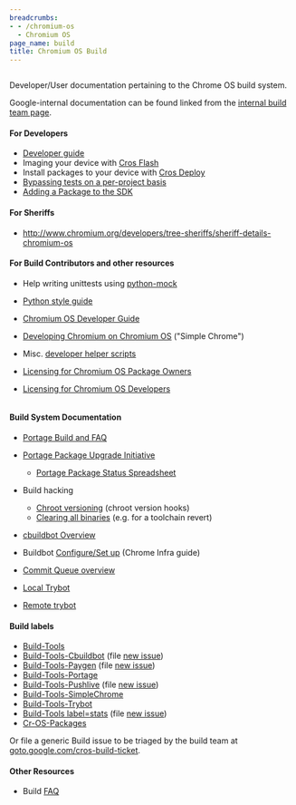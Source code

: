 ```yaml
---
breadcrumbs:
- - /chromium-os
  - Chromium OS
page_name: build
title: Chromium OS Build
---
```


<div class="two-column-container">
<div class="column">

Developer/User documentation pertaining to the Chrome OS build system.

Google-internal documentation can be found linked from the [internal build team
page](http://goto.google.com/cros-build).

#### For Developers

*   [Developer
            guide](http://www.chromium.org/chromium-os/developer-guide)
*   Imaging your device with [Cros
            Flash](https://chromium.googlesource.com/chromiumos/docs/+/master/cros_flash.md)
*   Install packages to your device with [Cros
            Deploy](https://chromium.googlesource.com/chromiumos/docs/+/master/cros_deploy.md)
*   [Bypassing tests on a per-project
            basis](/chromium-os/build/bypassing-tests-on-a-per-project-basis)
*   [Adding a Package to the SDK](/chromium-os/build/add-sdk-package)

#### For Sheriffs

*   <http://www.chromium.org/developers/tree-sheriffs/sheriff-details-chromium-os>

#### For Build Contributors and other resources

*   Help writing unittests using [python-mock](/chromium-os/python-mock)
*   [Python style
            guide](https://chromium.googlesource.com/chromiumos/docs/+/HEAD/styleguide/python.md)
*   [Chromium OS Developer
            Guide](https://chromium.googlesource.com/chromiumos/docs/+/HEAD/developer_guide.md)
*   [Developing Chromium on Chromium
            OS](https://chromium.googlesource.com/chromiumos/docs/+/HEAD/simple_chrome_workflow.md)
            ("Simple Chrome")
*   Misc. [developer helper
            scripts](http://www.chromium.org/chromium-os/how-tos-and-troubleshooting/helper-scripts)

*   [Licensing for Chromium OS Package
            Owners](/chromium-os/licensing/licensing-for-chromiumos-package-owners)
*   [Licensing for Chromium OS
            Developers](/chromium-os/licensing/licensing-for-chromiumos-developers)

</div>
<div class="column">

#### Build System Documentation

*   [Portage Build and
            FAQ](https://chromium.googlesource.com/chromiumos/docs/+/HEAD/portage/ebuild_faq.md)
*   [Portage Package Upgrade
            Initiative](http://www.chromium.org/chromium-os/obsolete/portage-package-status)
    *   [Portage Package Status
                Spreadsheet](https://docs.google.com/a/chromium.org/spreadsheet/ccc?key=0AsXDKtaHikmcdEp1dVN1SG1yRU1xZEw1Yjhka2dCSUE#gid=0)
*   Build hacking
    *   [Chroot versioning](/chromium-os/build/chroot_version_hooks)
                (chroot version hooks)
    *   [Clearing all
                binaries](https://sites.google.com/a/google.com/chromeos/for-team-members/build/clear_binaries)
                (e.g. for a toolchain revert)

*   [cbuildbot
            Overview](https://chromium.googlesource.com/chromiumos/docs/+/HEAD/remote_trybots.md)
*   Buildbot [Configure/Set
            up](/developers/testing/chromium-build-infrastructure/getting-the-buildbot-source/configuring-your-buildbot)
            (Chrome Infra guide)
*   [Commit Queue overview](/system/errors/NodeNotFound)
*   [Local Trybot](http://www.chromium.org/chromium-os/build/local-trybot-documentation)
*   [Remote trybot](https://chromium.googlesource.com/chromiumos/docs/+/HEAD/remote_trybots.md)

#### Build labels

*   [Build-Tools](https://code.google.com/p/chromium/issues/list?can=2&q=Build%3DTools+OS%3DChrome&colspec=ID+Pri+M+Iteration+ReleaseBlock+Cr+Status+Owner+Summary+OS+Modified&x=m&y=releaseblock&cells=tiles)
*   [Build-Tools-Cbuildbot](https://code.google.com/p/chromium/issues/list?can=2&q=Build%3DTools-Cbuildbot&colspec=ID+Pri+M+Iteration+ReleaseBlock+Cr+Status+Owner+Summary+OS+Modified&x=m&y=releaseblock&cells=tiles)
            (file [new issue](http://goto.google.com/cros-cbuildbot-ticket))
*   [Build-Tools-Paygen](https://code.google.com/p/chromium/issues/list?can=2&q=Build%3DTools-Paygen&colspec=ID+Pri+M+Iteration+ReleaseBlock+Cr+Status+Owner+Summary+OS+Modified&x=m&y=releaseblock&cells=tiles)
            (file [new issue](http://goto.google.com/cros-paygen-ticket))
*   [Build-Tools-Portage](https://code.google.com/p/chromium/issues/list?can=2&q=Build%3DTools-Portage&colspec=ID+Pri+M+Iteration+ReleaseBlock+Cr+Status+Owner+Summary+OS+Modified&x=m&y=releaseblock&cells=tiles)
*   [Build-Tools-Pushlive](https://code.google.com/p/chromium/issues/list?can=2&q=Build%3DTools-Pushlive&colspec=ID+Pri+M+Iteration+ReleaseBlock+Cr+Status+Owner+Summary+OS+Modified&x=m&y=releaseblock&cells=tiles)
            (file [new issue](http://goto.google.com/cros-pushlive-ticket))
*   [Build-Tools-SimpleChrome](https://code.google.com/p/chromium/issues/list?can=2&q=Build%3DTools-SimpleChrome&colspec=ID+Pri+M+Iteration+ReleaseBlock+Cr+Status+Owner+Summary+OS+Modified&x=m&y=releaseblock&cells=tiles)
*   [Build-Tools-Trybot](https://code.google.com/p/chromium/issues/list?can=2&q=Build%3DTools-Trybot&colspec=ID+Pri+M+Iteration+ReleaseBlock+Cr+Status+Owner+Summary+OS+Modified&x=m&y=releaseblock&cells=tiles)
*   [Build-Tools
            label=stats](http://goto.google.com/cros-build-stats-tickets) (file
            [new issue](http://goto.google.com/cros-build-stats-ticket))
*   [Cr-OS-Packages](https://code.google.com/p/chromium/issues/list?can=2&q=Cr%3DOS-Packages&colspec=ID+Pri+M+Iteration+ReleaseBlock+Cr+Status+Owner+Summary+OS+Modified&x=m&y=releaseblock&cells=tiles)

Or file a generic Build issue to be triaged by the build team at
[goto.google.com/cros-build-ticket](https://code.google.com/p/chromium/issues/entry?template=Build%20Infrastructure&labels=Build,OS-Chrome,Pri-2&summary=your%20words%20here).

#### Other Resources

*   Build [FAQ](/chromium-os/build/faq)

</div>
</div>
